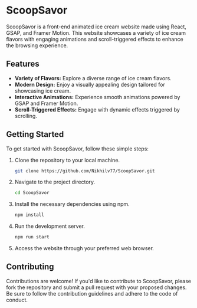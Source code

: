 # ScoopSavor

ScoopSavor is a front-end animated ice cream website made using React, GSAP, and Framer Motion. This website showcases a variety of ice cream flavors with engaging animations and scroll-triggered effects to enhance the browsing experience.

## Features

- **Variety of Flavors:** Explore a diverse range of ice cream flavors.
- **Modern Design:** Enjoy a visually appealing design tailored for showcasing ice cream.
- **Interactive Animations:** Experience smooth animations powered by GSAP and Framer Motion.
- **Scroll-Triggered Effects:** Engage with dynamic effects triggered by scrolling.

## Getting Started

To get started with ScoopSavor, follow these simple steps:

1. Clone the repository to your local machine.
   ```bash
   git clone https://github.com/Nikhilv77/ScoopSavor.git
   ```

2. Navigate to the project directory.
   ```bash
   cd ScoopSavor
   ```

3. Install the necessary dependencies using npm.
   ```bash
   npm install
   ```

4. Run the development server.
   ```bash
   npm run start
   ```

5. Access the website through your preferred web browser.

## Contributing

Contributions are welcome! If you'd like to contribute to ScoopSavor, please fork the repository and submit a pull request with your proposed changes. Be sure to follow the contribution guidelines and adhere to the code of conduct.
